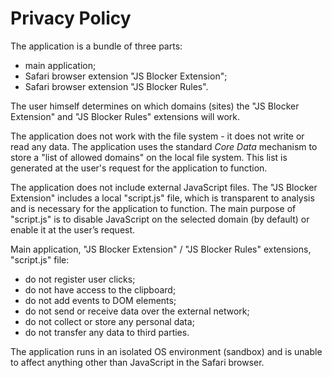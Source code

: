 
# Privacy Policy

The application is a bundle of three parts:
- main application;
- Safari browser extension "JS Blocker Extension";
- Safari browser extension "JS Blocker Rules".

The user himself determines on which domains (sites) the "JS Blocker Extension"
and "JS Blocker Rules" extensions will work.

The application does not work with the file system - it does not write or read any data.
The application uses the standard _Core Data_ mechanism to store a "list of allowed domains"
on the local file system. This list is generated at the user's request for the application
to function.

The application does not include external JavaScript files.
The "JS Blocker Extension" includes a local "script.js" file, which is transparent to analysis
and is necessary for the application to function. The main purpose of "script.js" is to
disable JavaScript on the selected domain (by default) or enable it at the user’s request.

Main application, "JS Blocker Extension" / "JS Blocker Rules" extensions, "script.js" file:
- do not register user clicks;
- do not have access to the clipboard;
- do not add events to DOM elements;
- do not send or receive data over the external network;
- do not collect or store any personal data;
- do not transfer any data to third parties.

The application runs in an isolated OS environment (sandbox) and is unable to affect
anything other than JavaScript in the Safari browser.

